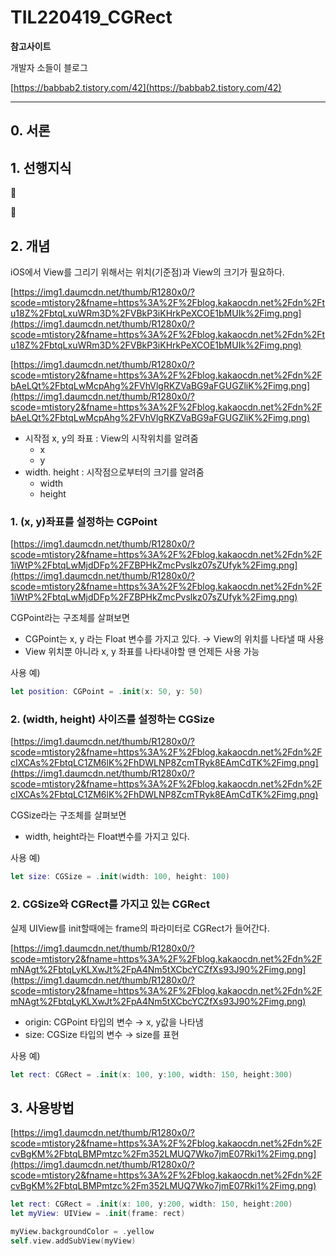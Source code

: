 # TIL220419_CGRect

**참고사이트**

개발자 소들이 블로그

[https://babbab2.tistory.com/42](https://babbab2.tistory.com/42)

---

## 0. 서론

## 1. 선행지식

📌

📌

## 2. 개념

iOS에서 View를 그리기 위해서는 위치(기준점)과 View의 크기가 필요하다.

[https://img1.daumcdn.net/thumb/R1280x0/?scode=mtistory2&fname=https%3A%2F%2Fblog.kakaocdn.net%2Fdn%2Ftu18Z%2FbtqLxuWRm3D%2FVBkP3iKHrkPeXCOE1bMUIk%2Fimg.png](https://img1.daumcdn.net/thumb/R1280x0/?scode=mtistory2&fname=https%3A%2F%2Fblog.kakaocdn.net%2Fdn%2Ftu18Z%2FbtqLxuWRm3D%2FVBkP3iKHrkPeXCOE1bMUIk%2Fimg.png)

[https://img1.daumcdn.net/thumb/R1280x0/?scode=mtistory2&fname=https%3A%2F%2Fblog.kakaocdn.net%2Fdn%2FbAeLQt%2FbtqLwMcpAhg%2FVhVlgRKZVaBG9aFGUGZliK%2Fimg.png](https://img1.daumcdn.net/thumb/R1280x0/?scode=mtistory2&fname=https%3A%2F%2Fblog.kakaocdn.net%2Fdn%2FbAeLQt%2FbtqLwMcpAhg%2FVhVlgRKZVaBG9aFGUGZliK%2Fimg.png)

- 시작점 x, y의 좌표 : View의 시작위치를 알려줌
  - x
  - y
- width. height : 시작점으로부터의 크기를 알려줌
  - width
  - height

### 1. (x, y)좌표를 설정하는 CGPoint

[https://img1.daumcdn.net/thumb/R1280x0/?scode=mtistory2&fname=https%3A%2F%2Fblog.kakaocdn.net%2Fdn%2F1iWtP%2FbtqLwMjdDFp%2FZBPHkZmcPvslkz07sZUfyk%2Fimg.png](https://img1.daumcdn.net/thumb/R1280x0/?scode=mtistory2&fname=https%3A%2F%2Fblog.kakaocdn.net%2Fdn%2F1iWtP%2FbtqLwMjdDFp%2FZBPHkZmcPvslkz07sZUfyk%2Fimg.png)

CGPoint라는 구조체를 살펴보면

- CGPoint는 x, y 라는 Float 변수를 가지고 있다. → View의 위치를 나타낼 때 사용
- View 위치뿐 아니라 x, y 좌표를 나타내야할 땐 언제든 사용 가능

사용 예)

```swift
let position: CGPoint = .init(x: 50, y: 50)
```

### 2. (width, height) 사이즈를 설정하는 CGSize

[https://img1.daumcdn.net/thumb/R1280x0/?scode=mtistory2&fname=https%3A%2F%2Fblog.kakaocdn.net%2Fdn%2FcIXCAs%2FbtqLC1ZM6lK%2FhDWLNP8ZcmTRyk8EAmCdTK%2Fimg.png](https://img1.daumcdn.net/thumb/R1280x0/?scode=mtistory2&fname=https%3A%2F%2Fblog.kakaocdn.net%2Fdn%2FcIXCAs%2FbtqLC1ZM6lK%2FhDWLNP8ZcmTRyk8EAmCdTK%2Fimg.png)

CGSize라는 구조체를 살펴보면

- width, height라는 Float변수를 가지고 있다.

사용 예)

```swift
let size: CGSize = .init(width: 100, height: 100)
```

### 2. CGSize와 CGRect를 가지고 있는 CGRect

실제 UIView를 init할때에는 frame의 파라미터로 CGRect가 들어간다.

[https://img1.daumcdn.net/thumb/R1280x0/?scode=mtistory2&fname=https%3A%2F%2Fblog.kakaocdn.net%2Fdn%2FmNAgt%2FbtqLyKLXwJt%2FpA4Nm5tXCbcYCZfXs93J90%2Fimg.png](https://img1.daumcdn.net/thumb/R1280x0/?scode=mtistory2&fname=https%3A%2F%2Fblog.kakaocdn.net%2Fdn%2FmNAgt%2FbtqLyKLXwJt%2FpA4Nm5tXCbcYCZfXs93J90%2Fimg.png)

- origin: CGPoint 타입의 변수 → x, y값을 나타냄
- size: CGSize 타입의 변수 → size를 표현

사용 예)

```swift
let rect: CGRect = .init(x: 100, y:100, width: 150, height:300)
```

## 3. 사용방법

[https://img1.daumcdn.net/thumb/R1280x0/?scode=mtistory2&fname=https%3A%2F%2Fblog.kakaocdn.net%2Fdn%2FcvBgKM%2FbtqLBMPmtzc%2Fm352LMUQ7Wko7jmE07Rki1%2Fimg.png](https://img1.daumcdn.net/thumb/R1280x0/?scode=mtistory2&fname=https%3A%2F%2Fblog.kakaocdn.net%2Fdn%2FcvBgKM%2FbtqLBMPmtzc%2Fm352LMUQ7Wko7jmE07Rki1%2Fimg.png)

```swift
let rect: CGRect = .init(x: 100, y:200, width: 150, height:200)
let myView: UIView = .init(frame: rect)

myView.backgroundColor = .yellow
self.view.addSubView(myView)
```
